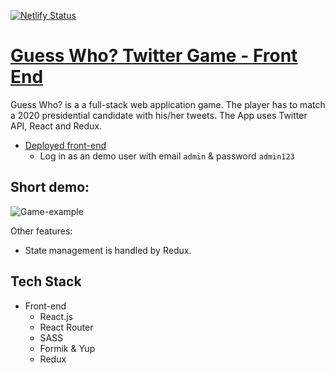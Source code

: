 [![Netlify Status](https://api.netlify.com/api/v1/badges/ed184cb6-6bde-41e2-a42d-a4cdaa5a546b/deploy-status)](https://app.netlify.com/sites/dorabelme/deploys)

# [Guess Who? Twitter Game - Front End](https://https://guess-who-game.netlify.com/)

Guess Who? is a a full-stack web application game. The player has to match a 2020 presidential candidate with his/her tweets. The App uses Twitter API, React and Redux.

- [Deployed front-end](https://guess-who-game.netlify.com/)
  - Log in as an demo user with email `admin` & password `admin123`

## Short demo:

![Game-example](twitter1.gif)

Other features:

- State management is handled by Redux.

## Tech Stack

- Front-end
  - React.js
  - React Router
  - SASS
  - Formik & Yup
  - Redux
